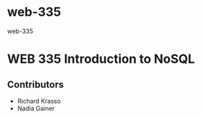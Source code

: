 # web-335
web-335
<h1>WEB 335 Introduction to NoSQL</h1>
<h2>Contributors</h2>
<ul>
  <li>Richard Krasso</li>
  <li>Nadia Gainer</li>
</ul>
